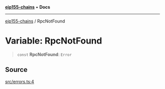 [**eip155-chains**](../README.md) • **Docs**

***

[eip155-chains](../globals.md) / RpcNotFound

# Variable: RpcNotFound

> `const` **RpcNotFound**: `Error`

## Source

[src/errors.ts:4](https://github.com/ivanzzeth/eip155-chains/blob/22c7ef2cf5ad8b30c8773b9a336fe5b8ea173773/src/errors.ts#L4)
